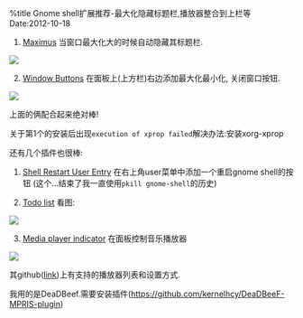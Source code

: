 %title Gnome shell扩展推荐-最大化隐藏标题栏,播放器整合到上栏等
Date:2012-10-18

1. [Maximus](https://extensions.gnome.org/extension/354/maximus/) 当窗口最大化大的时候自动隐藏其标题栏.

![](https://github.com/hit9/blog-img-store/raw/master/blog/ArchLinux/4_0.png)

2. [Window Buttons](https://extensions.gnome.org/extension/426/window-buttons/) 在面板上(上方栏)右边添加最大化最小化, 关闭窗口按钮.

![](https://extensions.gnome.org/static/extension-data/screenshots/screenshot_426_1.png)

上面的俩配合起来绝对棒!

关于第1个的安装后出现`execution of xprop failed`解决办法:安装xorg-xprop

还有几个插件也很棒:

1. [Shell Restart User Entry](https://extensions.gnome.org/extension/239/shell-restart-user-menu-entry/) 在右上角user菜单中添加一个重启gnome shell的按钮  (这个...结束了我一直使用`pkill gnome-shell`的历史)

2. [Todo list](https://extensions.gnome.org/extension/162/todo-list/) 看图:

![](https://extensions.gnome.org/static/extension-data/screenshots/screenshot_162_1.png)

3. [Media player indicator](https://extensions.gnome.org/extension/55/media-player-indicator/)
在面板控制音乐播放器

![](https://extensions.gnome.org/static/extension-data/screenshots/screenshot_55_3.png)

其github([link](https://github.com/eonpatapon/gnome-shell-extensions-mediaplayer))上有支持的播放器列表和设置方式.

我用的是DeaDBeef.需要安装插件(https://github.com/kernelhcy/DeaDBeeF-MPRIS-plugin)
